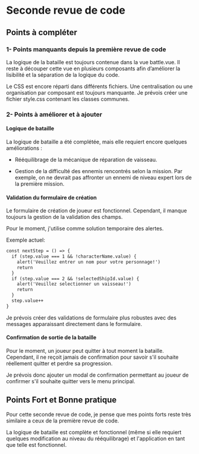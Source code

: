 # **Seconde revue de code**

## **Points à compléter**

### 1- Points manquants depuis la première revue de code

La logique de la bataille est toujours contenue dans la vue battle.vue.
Il reste à découper cette vue en plusieurs composants afin d’améliorer la lisibilité et la séparation de la logique du code.

Le CSS est encore réparti dans différents fichiers. Une centralisation ou une organisation par composant est toujours manquante. Je prévois créer une fichier style.css contenant les classes communes.

### 2- Points à améliorer et à ajouter

#### Logique de bataille

La logique de bataille a été complétée, mais elle requiert encore quelques améliorations :

 - Rééquilibrage de la mécanique de réparation de vaisseau.

 - Gestion de la difficulté des ennemis rencontrés selon la mission.
   Par exemple, on ne devrait pas affronter un ennemi de niveau expert lors de la première mission.


#### Validation du formulaire de création 

Le formulaire de création de joueur est fonctionnel. Cependant, il manque toujours la gestion de la validation des champs.

Pour le moment, j'utilise comme solution temporaire des alertes.

Exemple actuel:
```md
const nextStep = () => {
  if (step.value === 1 && !characterName.value) {
    alert('Veuillez entrer un nom pour votre personnage!')
    return
  }
  if (step.value === 2 && !selectedShipId.value) {
    alert('Veuillez selectionner un vaisseau!')
    return
  }
  step.value++
}
```

Je prévois créer des validations de formulaire plus robustes avec des messages apparaissant directement dans le formulaire.

#### Confirmation de sortie de la bataille

Pour le moment, un joueur peut quitter à tout moment la bataille. Cependant, il ne reçoit jamais de confirmation pour savoir s'il souhaite réellement quitter et perdre sa progression.

Je prévois donc ajouter un modal de confirmation permettant au joueur de confirmer s'il souhaite quitter vers le menu principal.


## **Points Fort et Bonne pratique**

Pour cette seconde revue de code, je pense que mes points forts reste très similaire a ceux de la première revue de code.

La logique de bataille est complète et fonctionnel (même si elle requiert quelques modification au niveau du rééquilibrage) et l'application en tant que telle est fonctionnel. 